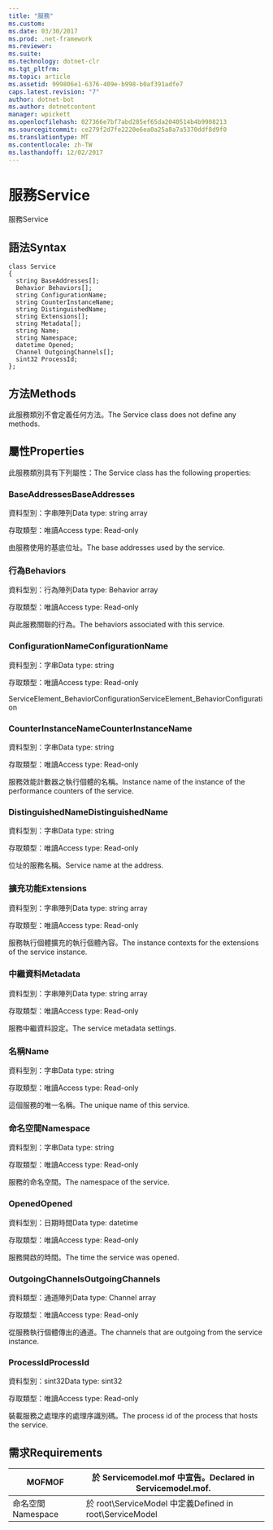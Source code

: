 ```yaml
---
title: "服務"
ms.custom: 
ms.date: 03/30/2017
ms.prod: .net-framework
ms.reviewer: 
ms.suite: 
ms.technology: dotnet-clr
ms.tgt_pltfrm: 
ms.topic: article
ms.assetid: 999806e1-6376-409e-b998-b0af391adfe7
caps.latest.revision: "7"
author: dotnet-bot
ms.author: dotnetcontent
manager: wpickett
ms.openlocfilehash: 027366e7bf7abd285ef65da2040514b4b9908213
ms.sourcegitcommit: ce279f2d7fe2220e6ea0a25a8a7a5370ddf8d9f0
ms.translationtype: MT
ms.contentlocale: zh-TW
ms.lasthandoff: 12/02/2017
---
```

# <a name="service"></a><span data-ttu-id="a4b7a-102">服務</span><span class="sxs-lookup"><span data-stu-id="a4b7a-102">Service</span></span>
<span data-ttu-id="a4b7a-103">服務</span><span class="sxs-lookup"><span data-stu-id="a4b7a-103">Service</span></span>  
  
## <a name="syntax"></a><span data-ttu-id="a4b7a-104">語法</span><span class="sxs-lookup"><span data-stu-id="a4b7a-104">Syntax</span></span>  
  
```  
class Service  
{  
  string BaseAddresses[];  
  Behavior Behaviors[];  
  string ConfigurationName;  
  string CounterInstanceName;  
  string DistinguishedName;  
  string Extensions[];  
  string Metadata[];  
  string Name;  
  string Namespace;  
  datetime Opened;  
  Channel OutgoingChannels[];  
  sint32 ProcessId;  
};  
```  
  
## <a name="methods"></a><span data-ttu-id="a4b7a-105">方法</span><span class="sxs-lookup"><span data-stu-id="a4b7a-105">Methods</span></span>  
 <span data-ttu-id="a4b7a-106">此服務類別不會定義任何方法。</span><span class="sxs-lookup"><span data-stu-id="a4b7a-106">The Service class does not define any methods.</span></span>  
  
## <a name="properties"></a><span data-ttu-id="a4b7a-107">屬性</span><span class="sxs-lookup"><span data-stu-id="a4b7a-107">Properties</span></span>  
 <span data-ttu-id="a4b7a-108">此服務類別具有下列屬性：</span><span class="sxs-lookup"><span data-stu-id="a4b7a-108">The Service class has the following properties:</span></span>  
  
### <a name="baseaddresses"></a><span data-ttu-id="a4b7a-109">BaseAddresses</span><span class="sxs-lookup"><span data-stu-id="a4b7a-109">BaseAddresses</span></span>  
 <span data-ttu-id="a4b7a-110">資料型別：字串陣列</span><span class="sxs-lookup"><span data-stu-id="a4b7a-110">Data type: string array</span></span>  
  
 <span data-ttu-id="a4b7a-111">存取類型：唯讀</span><span class="sxs-lookup"><span data-stu-id="a4b7a-111">Access type: Read-only</span></span>  
  
 <span data-ttu-id="a4b7a-112">由服務使用的基底位址。</span><span class="sxs-lookup"><span data-stu-id="a4b7a-112">The base addresses used by the service.</span></span>  
  
### <a name="behaviors"></a><span data-ttu-id="a4b7a-113">行為</span><span class="sxs-lookup"><span data-stu-id="a4b7a-113">Behaviors</span></span>  
 <span data-ttu-id="a4b7a-114">資料型別：行為陣列</span><span class="sxs-lookup"><span data-stu-id="a4b7a-114">Data type: Behavior array</span></span>  
  
 <span data-ttu-id="a4b7a-115">存取類型：唯讀</span><span class="sxs-lookup"><span data-stu-id="a4b7a-115">Access type: Read-only</span></span>  
  
 <span data-ttu-id="a4b7a-116">與此服務關聯的行為。</span><span class="sxs-lookup"><span data-stu-id="a4b7a-116">The behaviors associated with this service.</span></span>  
  
### <a name="configurationname"></a><span data-ttu-id="a4b7a-117">ConfigurationName</span><span class="sxs-lookup"><span data-stu-id="a4b7a-117">ConfigurationName</span></span>  
 <span data-ttu-id="a4b7a-118">資料型別：字串</span><span class="sxs-lookup"><span data-stu-id="a4b7a-118">Data type: string</span></span>  
  
 <span data-ttu-id="a4b7a-119">存取類型：唯讀</span><span class="sxs-lookup"><span data-stu-id="a4b7a-119">Access type: Read-only</span></span>  
  
 <span data-ttu-id="a4b7a-120">ServiceElement_BehaviorConfiguration</span><span class="sxs-lookup"><span data-stu-id="a4b7a-120">ServiceElement_BehaviorConfiguration</span></span>  
  
### <a name="counterinstancename"></a><span data-ttu-id="a4b7a-121">CounterInstanceName</span><span class="sxs-lookup"><span data-stu-id="a4b7a-121">CounterInstanceName</span></span>  
 <span data-ttu-id="a4b7a-122">資料型別：字串</span><span class="sxs-lookup"><span data-stu-id="a4b7a-122">Data type: string</span></span>  
  
 <span data-ttu-id="a4b7a-123">存取類型：唯讀</span><span class="sxs-lookup"><span data-stu-id="a4b7a-123">Access type: Read-only</span></span>  
  
 <span data-ttu-id="a4b7a-124">服務效能計數器之執行個體的名稱。</span><span class="sxs-lookup"><span data-stu-id="a4b7a-124">Instance name of the instance of the performance counters of the service.</span></span>  
  
### <a name="distinguishedname"></a><span data-ttu-id="a4b7a-125">DistinguishedName</span><span class="sxs-lookup"><span data-stu-id="a4b7a-125">DistinguishedName</span></span>  
 <span data-ttu-id="a4b7a-126">資料型別：字串</span><span class="sxs-lookup"><span data-stu-id="a4b7a-126">Data type: string</span></span>  
  
 <span data-ttu-id="a4b7a-127">存取類型：唯讀</span><span class="sxs-lookup"><span data-stu-id="a4b7a-127">Access type: Read-only</span></span>  
  
 <span data-ttu-id="a4b7a-128">位址的服務名稱。</span><span class="sxs-lookup"><span data-stu-id="a4b7a-128">Service name at the address.</span></span>  
  
### <a name="extensions"></a><span data-ttu-id="a4b7a-129">擴充功能</span><span class="sxs-lookup"><span data-stu-id="a4b7a-129">Extensions</span></span>  
 <span data-ttu-id="a4b7a-130">資料型別：字串陣列</span><span class="sxs-lookup"><span data-stu-id="a4b7a-130">Data type: string array</span></span>  
  
 <span data-ttu-id="a4b7a-131">存取類型：唯讀</span><span class="sxs-lookup"><span data-stu-id="a4b7a-131">Access type: Read-only</span></span>  
  
 <span data-ttu-id="a4b7a-132">服務執行個體擴充的執行個體內容。</span><span class="sxs-lookup"><span data-stu-id="a4b7a-132">The instance contexts for the extensions of the service instance.</span></span>  
  
### <a name="metadata"></a><span data-ttu-id="a4b7a-133">中繼資料</span><span class="sxs-lookup"><span data-stu-id="a4b7a-133">Metadata</span></span>  
 <span data-ttu-id="a4b7a-134">資料型別：字串陣列</span><span class="sxs-lookup"><span data-stu-id="a4b7a-134">Data type: string array</span></span>  
  
 <span data-ttu-id="a4b7a-135">存取類型：唯讀</span><span class="sxs-lookup"><span data-stu-id="a4b7a-135">Access type: Read-only</span></span>  
  
 <span data-ttu-id="a4b7a-136">服務中繼資料設定。</span><span class="sxs-lookup"><span data-stu-id="a4b7a-136">The service metadata settings.</span></span>  
  
### <a name="name"></a><span data-ttu-id="a4b7a-137">名稱</span><span class="sxs-lookup"><span data-stu-id="a4b7a-137">Name</span></span>  
 <span data-ttu-id="a4b7a-138">資料型別：字串</span><span class="sxs-lookup"><span data-stu-id="a4b7a-138">Data type: string</span></span>  
  
 <span data-ttu-id="a4b7a-139">存取類型：唯讀</span><span class="sxs-lookup"><span data-stu-id="a4b7a-139">Access type: Read-only</span></span>  
  
 <span data-ttu-id="a4b7a-140">這個服務的唯一名稱。</span><span class="sxs-lookup"><span data-stu-id="a4b7a-140">The unique name of this service.</span></span>  
  
### <a name="namespace"></a><span data-ttu-id="a4b7a-141">命名空間</span><span class="sxs-lookup"><span data-stu-id="a4b7a-141">Namespace</span></span>  
 <span data-ttu-id="a4b7a-142">資料型別：字串</span><span class="sxs-lookup"><span data-stu-id="a4b7a-142">Data type: string</span></span>  
  
 <span data-ttu-id="a4b7a-143">存取類型：唯讀</span><span class="sxs-lookup"><span data-stu-id="a4b7a-143">Access type: Read-only</span></span>  
  
 <span data-ttu-id="a4b7a-144">服務的命名空間。</span><span class="sxs-lookup"><span data-stu-id="a4b7a-144">The namespace of the service.</span></span>  
  
### <a name="opened"></a><span data-ttu-id="a4b7a-145">Opened</span><span class="sxs-lookup"><span data-stu-id="a4b7a-145">Opened</span></span>  
 <span data-ttu-id="a4b7a-146">資料型別：日期時間</span><span class="sxs-lookup"><span data-stu-id="a4b7a-146">Data type: datetime</span></span>  
  
 <span data-ttu-id="a4b7a-147">存取類型：唯讀</span><span class="sxs-lookup"><span data-stu-id="a4b7a-147">Access type: Read-only</span></span>  
  
 <span data-ttu-id="a4b7a-148">服務開啟的時間。</span><span class="sxs-lookup"><span data-stu-id="a4b7a-148">The time the service was opened.</span></span>  
  
### <a name="outgoingchannels"></a><span data-ttu-id="a4b7a-149">OutgoingChannels</span><span class="sxs-lookup"><span data-stu-id="a4b7a-149">OutgoingChannels</span></span>  
 <span data-ttu-id="a4b7a-150">資料類型：通道陣列</span><span class="sxs-lookup"><span data-stu-id="a4b7a-150">Data type: Channel array</span></span>  
  
 <span data-ttu-id="a4b7a-151">存取類型：唯讀</span><span class="sxs-lookup"><span data-stu-id="a4b7a-151">Access type: Read-only</span></span>  
  
 <span data-ttu-id="a4b7a-152">從服務執行個體傳出的通道。</span><span class="sxs-lookup"><span data-stu-id="a4b7a-152">The channels that are outgoing from the service instance.</span></span>  
  
### <a name="processid"></a><span data-ttu-id="a4b7a-153">ProcessId</span><span class="sxs-lookup"><span data-stu-id="a4b7a-153">ProcessId</span></span>  
 <span data-ttu-id="a4b7a-154">資料型別：sint32</span><span class="sxs-lookup"><span data-stu-id="a4b7a-154">Data type: sint32</span></span>  
  
 <span data-ttu-id="a4b7a-155">存取類型：唯讀</span><span class="sxs-lookup"><span data-stu-id="a4b7a-155">Access type: Read-only</span></span>  
  
 <span data-ttu-id="a4b7a-156">裝載服務之處理序的處理序識別碼。</span><span class="sxs-lookup"><span data-stu-id="a4b7a-156">The process id of the process that hosts the service.</span></span>  
  
## <a name="requirements"></a><span data-ttu-id="a4b7a-157">需求</span><span class="sxs-lookup"><span data-stu-id="a4b7a-157">Requirements</span></span>  
  
|<span data-ttu-id="a4b7a-158">MOF</span><span class="sxs-lookup"><span data-stu-id="a4b7a-158">MOF</span></span>|<span data-ttu-id="a4b7a-159">於 Servicemodel.mof 中宣告。</span><span class="sxs-lookup"><span data-stu-id="a4b7a-159">Declared in Servicemodel.mof.</span></span>|  
|---------|-----------------------------------|  
|<span data-ttu-id="a4b7a-160">命名空間</span><span class="sxs-lookup"><span data-stu-id="a4b7a-160">Namespace</span></span>|<span data-ttu-id="a4b7a-161">於 root\ServiceModel 中定義</span><span class="sxs-lookup"><span data-stu-id="a4b7a-161">Defined in root\ServiceModel</span></span>|
